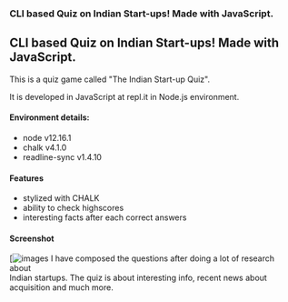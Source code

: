 ### CLI based Quiz on Indian Start-ups! Made with JavaScript.
## CLI based Quiz on Indian Start-ups! Made with JavaScript.

This is a quiz game called "The Indian Start-up Quiz".   

It is developed in JavaScript at repl.it in Node.js environment.
#### Environment details:
- node v12.16.1
- chalk v4.1.0
- readline-sync v1.4.10
#### Features 
- stylized with CHALK
- ability to check highscores
- interesting facts after each correct answers
#### Screenshot
[![images](screenshot.png)
I have composed the questions after doing a lot of research about    
Indian startups. The quiz is about interesting info, recent news about acquisition and much more.
